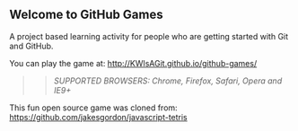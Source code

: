 ## Welcome to GitHub Games

A project based learning activity for people who are getting started with Git and GitHub.

You can play the game at: http://KWIsAGit.github.io/github-games/

>> _*SUPPORTED BROWSERS*: Chrome, Firefox, Safari, Opera and IE9+_

This fun open source game was cloned from: https://github.com/jakesgordon/javascript-tetris
